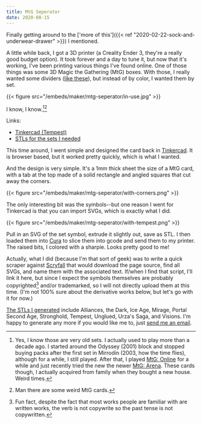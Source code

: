 ```yaml
---
title: MtG Seperator
date: 2020-08-15
---
```

Finally getting around to the ['more of this']({{< ref "2020-02-22-sock-and-underwear-drawer" >}}) I mentioned. 

A little while back, I got a 3D printer (a Creality Ender 3, they're a really good budget option). It took forever and a day to tune it, but now that it's working, I've been printing various things I've found online. One of those things was some 3D Magic the Gathering (MtG) boxes. With those, I really wanted some dividers ([like these](https://www.thingiverse.com/thing:644763)), but instead of by color, I wanted them by set. 

{{< figure src="/embeds/maker/mtg-seperator/in-use.jpg" >}}

I know, I know.[^oldschool][^kroog]

Links:

* [Tinkercad (Tempest)](https://www.tinkercad.com/things/37VySqqpD6e-mtg-seperator/edit)
* [STLs for the sets I needed](/embeds/maker/mtg-seperator/mtg-seperator-stls.zip)

<!--more-->

This time around, I went simple and designed the card back in [Tinkercad](https://www.tinkercad.com/). It is browser based, but it worked pretty quickly, which is what I wanted. 

And the design is very simple. It's a 1mm thick sheet the size of a MtG card, with a tab at the top made of a solid rectangle and angled squares that cut away the corners. 

{{< figure src="/embeds/maker/mtg-seperator/with-corners.png" >}}

The only interesting bit was the symbols--but one reason I went for Tinkercad is that you can import SVGs, which is exactly what I did. 

{{< figure src="/embeds/maker/mtg-seperator/with-tempest.png" >}}

Pull in an SVG of the set symbol, extrude it slightly out, save as STL. I then loaded them into [Cura](https://ultimaker.com/software/ultimaker-cura) to slice them into gcode and send them to my printer. The raised bits, I colored with a sharpie. Looks pretty good to me!

Actually, what I did (because I'm that sort of geek) was to write a quick scraper against [Scryfall](https://scryfall.com/sets/) that would download the page source, find all SVGs, and name them with the associated text. If/when I find that script, I'll link it here, but since I expect the symbols themselves are probably copyrighted[^copywritten] and/or trademarked, so I will not directly upload them at this time. (I'm not 100% sure about the derivative works below, but let's go with it for now.)

[The STLs I generated]((/embeds/maker/mtg-seperator/mtg-seperator-stls.zip)) include Alliances, the Dark, Ice Age, Mirage, Portal Second Age, Stronghold, Tempest, Unglued, Urza's Saga, and Visions. I'm happy to generate any more if you would like me to, just [send me an email](mailto:blog@jverkamp.com). 

[^oldschool]: Yes, I know those are very old sets. I actually used to play more than a decade ago. I started around the Odyssey (2001) block and stopped buying packs after the first set in Mirrodin (2003, how the time flies), although for a while, I still played. After that, I played [MtG: Online](https://magic.wizards.com/en/mtgo) for a while and just recently tried the new the newer [MtG: Arena](https://magic.wizards.com/en/mtgarena). These cards though, I actually acquired from family when they bought a new house. Weird times. 

[^kroog]: Man there are some weird MtG cards. 

[^copywritten]: Fun fact, despite the fact that most works people are familiar with are written works, the verb is not copywrite so the past tense is not copywritten.